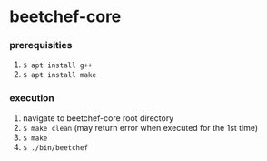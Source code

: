 # beetchef-core

### prerequisities

1. `$ apt install g++`
2. `$ apt install make`

### execution

1. navigate to beetchef-core root directory
2. `$ make clean` (may return error when executed for the 1st time)
3. `$ make`
4. `$ ./bin/beetchef`